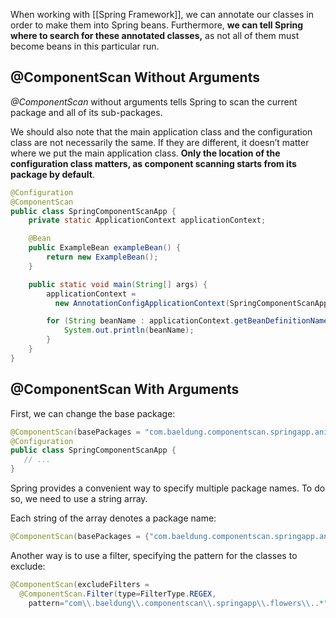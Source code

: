When working with [[Spring Framework]], we can annotate our classes in order to make them into Spring beans. Furthermore, **we can tell Spring where to search for these annotated classes,** as not all of them must become beans in this particular run.

## @ComponentScan Without Arguments

_@ComponentScan_ without arguments tells Spring to scan the current package and all of its sub-packages.

We should also note that the main application class and the configuration class are not necessarily the same. If they are different, it doesn’t matter where we put the main application class. **Only the location of the configuration class matters, as component scanning starts from its package by default**.

```java
@Configuration
@ComponentScan
public class SpringComponentScanApp {
    private static ApplicationContext applicationContext;

    @Bean
    public ExampleBean exampleBean() {
        return new ExampleBean();
    }

    public static void main(String[] args) {
        applicationContext = 
          new AnnotationConfigApplicationContext(SpringComponentScanApp.class);

        for (String beanName : applicationContext.getBeanDefinitionNames()) {
            System.out.println(beanName);
        }
    }
}
```

## @ComponentScan With Arguments

First, we can change the base package:

```java
@ComponentScan(basePackages = "com.baeldung.componentscan.springapp.animals")
@Configuration
public class SpringComponentScanApp {
   // ...
}
```

Spring provides a convenient way to specify multiple package names. To do so, we need to use a string array.

Each string of the array denotes a package name:

```java
@ComponentScan(basePackages = {"com.baeldung.componentscan.springapp.animals", "com.baeldung.componentscan.springapp.flowers"})
```

Another way is to use a filter, specifying the pattern for the classes to exclude:

```java
@ComponentScan(excludeFilters = 
  @ComponentScan.Filter(type=FilterType.REGEX,
    pattern="com\\.baeldung\\.componentscan\\.springapp\\.flowers\\..*"))
```




